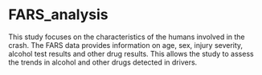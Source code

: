# FARS_analysis
This study focuses on the characteristics of the humans involved in the crash. The FARS data provides information on age, sex, injury severity, alcohol test results and other drug results. This allows the study to assess the trends in alcohol and other drugs detected in drivers. 
